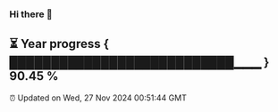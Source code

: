 ### Hi there 👋
⏳ Year progress { ███████████████████████████▁▁▁ } 90.45 %
---
⏰ Updated on Wed, 27 Nov 2024 00:51:44 GMT

